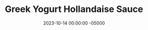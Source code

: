 ---
layout: post
title:  "Greek Yogurt Hollandaise Sauce"
date:   2023-10-14 00:00:00 -05000
categories: 
- Recipes
- Sauces, etc.
permalink: /recipes/hollandaise
image: /assets/Food/Spreads, Sauces, Toppings/Hollandaise/hollandaise.jpg
ing: hollandaise-ing
facts: hollandaise-facts
Prep: 10
Rest: 
Cook: 
Source1: https://carlsbadcravings.com/guilt-free-greek-yogurt-hollandaise-sauce/#wprm-recipe-container-34607
Source2: 
Description: Any time I made amaretti, macaroons, or anything that uses egg whites, I always struggle to find the use for my leftover yolks. This simple sauce is now my go to for not wasting perfectly good eggs, and uses Greek yogurt instead of butter for higher protein and lower saturated fat. For my cookie recipes, check out the links below<br><p><a href="coconut-macaroons">Coconut Macaroons with Honey</a></p><p><a href="amaretti">Amaretti Cookies with Monkfruit</a></p>
Instructions: 
- Assemble a double boiler by heating 1" of water in a medium pot. Place a glass bowl on top. Bring water to a simmer<br><br>

- Over the simmering water for about 15 minutes, whisk together eggs, lemon, yogurt and garlic. Stir frequently, until sauce has thickened and reached 160F<br><br>

- Stir in mustard and spices - basil, salt, sumin, paprika, black pepper, and red pepper flakes.  YOu can optionally also add a drop of liquid monk fruit or butter extract<br><br>

- Serve over roasted vegetables, use as a base for tuna salad, or however you want
---